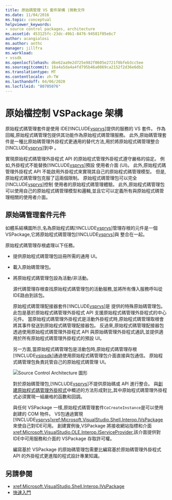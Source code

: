 ```yaml
---
title: 原始碼管理 VS 套件架構 |微軟文件
ms.date: 11/04/2016
ms.topic: conceptual
helpviewer_keywords:
- source control packages, architecture
ms.assetid: 453125fc-23dc-49b1-8476-94581f05e6c7
author: acangialosi
ms.author: anthc
manager: jillfra
ms.workload:
- vssdk
ms.openlocfilehash: d6e62aa9e2d725e982f0605e2721f0bfeb3cc5ee
ms.sourcegitcommit: 16a4a5da4a4fd795b46a0869ca2152f2d36e6db2
ms.translationtype: MT
ms.contentlocale: zh-TW
ms.lasthandoff: 04/06/2020
ms.locfileid: "80705076"
---
```

# <a name="source-control-vspackage-architecture"></a>原始檔控制 VSPackage 架構
原始程式碼管理套件是使用 IDE[!INCLUDE[vsprvs](../../code-quality/includes/vsprvs_md.md)]提供的服務的 VS 套件。 作為回報,原始程式碼管理包提供其功能作為原始程式碼管理服務。 此外,原始碼管理套件是一種比原始碼管理外掛程式更通用的替代方法,用於將原始程式碼管理整合[!INCLUDE[vsprvs](../../code-quality/includes/vsprvs_md.md)]到中 。

 實現原始程式碼管理外掛程式 API 的原始程式管理外掛程式遵守嚴格的協定。 例如,外掛程式不能替換[!INCLUDE[vsprvs](../../code-quality/includes/vsprvs_md.md)]預設 使用者介面 (UI)。 此外,原始程式碼管理外掛程式 API 不能啟用外掛程式來實現其自己的原始程式碼管理模型。 但是,原始程式碼管理包克服了這兩個限制。 原始程式碼管理包可以完全[!INCLUDE[vsprvs](../../code-quality/includes/vsprvs_md.md)]控制 使用者的原始程式碼管理體驗。 此外,原始程式碼管理包可以使用自己的原始程式碼管理模型和邏輯,並且它可以定義所有與原始程式碼管理相關的使用者介面。

## <a name="source-control-package-components"></a>原始碼管理套件元件
 如體系結構圖所示,名為原始程式碼[!INCLUDE[vsprvs](../../code-quality/includes/vsprvs_md.md)]管理存根的元件是一個 VSPackage,它將原始程式碼管理包[!INCLUDE[vsprvs](../../code-quality/includes/vsprvs_md.md)]與 整合在一起。

 原始程式碼管理存根處理以下任務。

- 提供原始程式碼管理包註冊所需的通用 UI。

- 載入原始碼管理包。

- 將原始程式碼管理包設為活動/非活動。

  源代碼管理存根查找原始程式碼管理包的活動服務,並將所有傳入服務呼叫從IDE路由到該包。

  原始程式碼管理配接器套件[!INCLUDE[vsprvs](../../code-quality/includes/vsprvs_md.md)]是 提供的特殊原始碼管理包。 此包是基於原始程式碼管理外掛程式 API 支援原始程式碼管理外掛程式的中心元件。 當原始程式碼管理外掛程式是活動外掛程式時,原始程式碼管理取根會將其事件發送到原始程式碼管理配接器包。 反過來,原始程式碼管理配接器包透過使用原始程式碼管理外掛程式 API 與原始碼管理外掛程式通訊,並提供適用於所有原始程式碼管理外掛程式的預設 UI。

  另一方面,當原始程式碼管理包是活動包時,原始程式碼管理存根[!INCLUDE[vsipsdk](../../extensibility/includes/vsipsdk_md.md)]通過使用原始程式碼管理包介面直接與包通信。 原始程式碼管理包負責託管自己的原始程式碼管理 UI。

  ![Source Control Architecture 圖形](../../extensibility/internals/media/vsipsccarch.gif "VSIPSCCArch")

  對於原始碼管理包,[!INCLUDE[vsprvs](../../code-quality/includes/vsprvs_md.md)]不提供原始碼或 API 進行整合。 與[創建原始程式碼管理外掛程式](../../extensibility/internals/creating-a-source-control-plug-in.md)中概述的方法形成對比,其中原始程式碼管理外掛程式必須實現一組嚴格的函數和回調。

  與任何 VSPackage 一樣,原始程式碼管理套件`CoCreateInstance`是可以使用 創建的 COM 物件。 VS包通過實現[!INCLUDE[vsprvs](../../code-quality/includes/vsprvs_md.md)]<xref:Microsoft.VisualStudio.Shell.Interop.IVsPackage>來使自己對IDE可用。 創建實例後,VSPackage 將接收網站指標和介面<xref:Microsoft.VisualStudio.OLE.Interop.IServiceProvider>,該介面提供對IDE中可用服務和介面的 VSPackage 存取許可權。

  編寫基於 VSPackage 的原始碼管理包需要比編寫基於原始碼管理外掛程式 API 的外掛程式更進階的程式設計專業知識。

## <a name="see-also"></a>另請參閱
- <xref:Microsoft.VisualStudio.Shell.Interop.IVsPackage>
- [快速入門](../../extensibility/internals/getting-started-with-source-control-vspackages.md)
